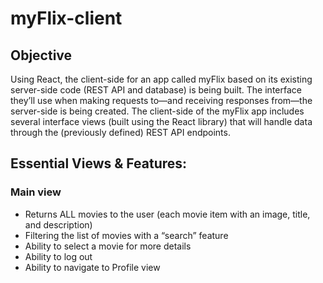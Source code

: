 # myFlix-client

## Objective

Using React, the client-side for an app called myFlix based on its
existing server-side code (REST API and database) is being built. 
The interface they’ll use when making requests to—and receiving responses from—the server-side is being created. The
client-side of the myFlix app includes several interface views (built using the React library) that will
handle data through the (previously defined) REST API endpoints.

## Essential Views & Features:

### Main view

+ Returns ALL movies to the user (each movie item with an image, title, and description)
+ Filtering the list of movies with a “search” feature
+ Ability to select a movie for more details
+ Ability to log out
+ Ability to navigate to Profile view
